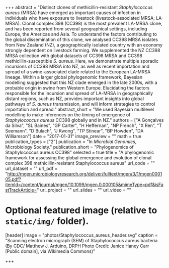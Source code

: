 +++
abstract = "Distinct clones of methicillin-resistant *Staphylococcus aureus* (MRSA) have emerged as important causes of infection in individuals who have exposure to livestock (livestock-associated MRSA; LA-MRSA). Clonal complex 398 (CC398) is the most prevalent LA-MRSA clone, and has been reported from several geographical settings, including Europe, the Americas and Asia. To understand the factors contributing to the global dissemination of this clone, we analysed CC398 MRSA isolates from New Zealand (NZ), a geographically isolated country with an economy strongly dependent on livestock farming. We supplemented the NZ CC398 MRSA collection with global datasets of CC398 MRSA and CC398 methicillin-susceptible *S. aureus*. Here, we demonstrate multiple sporadic incursions of CC398 MRSA into NZ, as well as recent importation and spread of a swine-associated clade related to the European LA-MRSA lineage. Within a larger global phylogenomic framework, Bayesian modelling suggested that this NZ clade emerged in the late 2000s, with a probable origin in swine from Western Europe. Elucidating the factors responsible for the incursion and spread of LA-MRSA in geographically distant regions, such as NZ, provides important insights into global pathways of *S. aureus* transmission, and will inform strategies to control importation and spread."
abstract_short = "We used Bayesian multilevel modelling to make inferences on the timing of emergence of *Staphylococcus aureus* CC398 globally and in NZ."
authors = ["A Gonçalves da Silva", "SL Baines", "GP Carter", "H Heffernan", "NP French", "X Ren", "T Seemann", "D Bulach", "J Kwong", "TP Stinear", "BP Howden", "DA Williamson"]
date = "2017-01-31"
image_preview = ""
math = true
publication_types = ["2"]
publication = "In *Microbial Genomics*, Microbiology Society."
publication_short = "Phylogenomics of Staphylococcus aureus CC398"
selected = true
title = "A phylogenomic framework for assessing the global emergence and evolution of clonal complex 398 methicillin-resistant Staphylococcus aureus"
url_code = ""
url_dataset = ""
url_pdf = "http://mgen.microbiologyresearch.org/deliver/fulltext/mgen/3/1/mgen000105.pdf?itemId=/content/journal/mgen/10.1099/mgen.0.000105&mimeType=pdf&isFastTrackArticle="
url_project = ""
url_slides = ""
url_video = ""

# Optional featured image (relative to `static/img/` folder).
[header]
image = "photos/Staphylococcus_aureus_header.svg"
caption = "Scanning electron micrograph (SEM) of Staphylococcus aureus bacteria (By CDC/ Matthew J. Arduino, DRPH Photo Credit: Janice Haney Carr [Public domain], via Wikimedia Commons)"

+++

